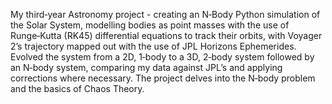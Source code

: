 My third‑year Astronomy project - creating an N‑Body Python simulation of the Solar System, modelling bodies as point masses
with the use of Runge‑Kutta (RK45) differential equations to track their orbits, with Voyager 2’s trajectory mapped out with the use of JPL Horizons
Ephemerides. Evolved the system from a 2D, 1‑body to a 3D, 2‑body system followed by an N‑body system, comparing my data against JPL’s and applying
corrections where necessary. The project delves into the N‑body problem and the basics of Chaos Theory.
